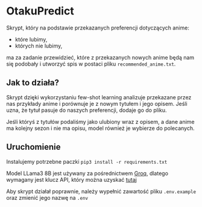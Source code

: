 # OtakuPredict

Skrypt, który na podstawie przekazanych preferencji dotyczących anime:

- które lubimy,
- których nie lubimy,

ma za zadanie przewidzieć, które z przekazanych nowych anime będą nam się podobały i utworzyć spis w postaci pliku `recommended_anime.txt`.

## Jak to działa?

Skrypt dzięki wykorzystaniu few-shot learning analizuje przekazane przez nas przykłady anime i porównuje je z nowym tytułem i jego opisem. Jeśli uzna, że tytuł pasuje do naszych preferencji, dodaje go do pliku.

Jeśli któryś z tytułów podaliśmy jako ulubiony wraz z opisem, a dane anime ma kolejny sezon i nie ma opisu, model również je wybierze do polecanych.

## Uruchomienie

Instalujemy potrzebne paczki `pip3 install -r requirements.txt`

Model LLama3 8B jest używany za pośrednictwem [Groq](https://groq.com), dlatego wymagany jest klucz API, który można uzyskać [tutaj](https://console.groq.com/keys)

Aby skrypt działał poprawnie, należy wypełnić zawartość pliku `.env.example` oraz zmienić jego nazwę na `.env`
